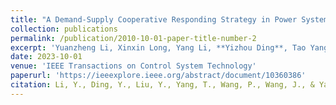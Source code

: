 ```yaml
---
title: "A Demand-Supply Cooperative Responding Strategy in Power System with High Renewable Energy Penetration"
collection: publications
permalink: /publication/2010-10-01-paper-title-number-2
excerpt: 'Yuanzheng Li, Xinxin Long, Yang Li, **Yizhou Ding**, Tao Yang, Zhigang Zeng'
date: 2023-10-01
venue: 'IEEE Transactions on Control System Technology'
paperurl: 'https://ieeexplore.ieee.org/abstract/document/10360386'
citation: Li, Y., Ding, Y., Liu, Y., Yang, T., Wang, P., Wang, J., & Yao, W. (2022). Dense skip attention based deep learning for day-ahead electricity price forecasting. IEEE Transactions on Power Systems.
---
```

<!-- This paper is about the number 2. The number 3 is left for future work.

[Download paper here](http://academicpages.github.io/files/paper2.pdf) -->
